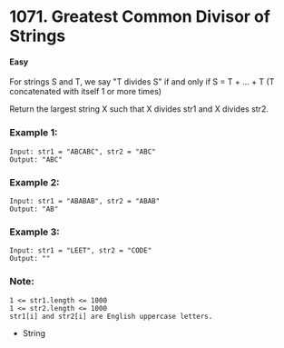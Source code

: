 # 1071. Greatest Common Divisor of Strings
#### Easy

For strings S and T, we say "T divides S" if and only if S = T + ... + T  (T concatenated with itself 1 or more times)

Return the largest string X such that X divides str1 and X divides str2.

 

### Example 1:

```
Input: str1 = "ABCABC", str2 = "ABC"
Output: "ABC"
```

### Example 2:

```
Input: str1 = "ABABAB", str2 = "ABAB"
Output: "AB"
```

### Example 3:

```
Input: str1 = "LEET", str2 = "CODE"
Output: ""
```
 

### Note:

```
1 <= str1.length <= 1000
1 <= str2.length <= 1000
str1[i] and str2[i] are English uppercase letters.
```

* String